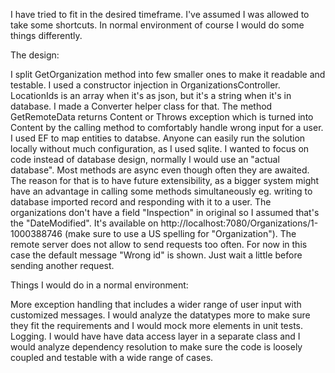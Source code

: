 I have tried to fit in the desired timeframe. I've assumed I was allowed to take some shortcuts. In normal environment of course I would do some things differently.

The design:

I split GetOrganization method into few smaller ones to make it readable and testable. I used a constructor injection in OrganizationsController.
LocationIds is an array when it's as json, but it's a string when it's in database. I made a Converter helper class for that.
The method GetRemoteData returns Content or Throws exception which is turned into Content by the calling method to comfortably handle wrong input for a user.
I used EF to map entities to databse.
Anyone can easily run the solution locally without much configuration, as I used sqlite. I wanted to focus on code instead of database design, normally I would use an "actual database".
Most methods are async even though often they are awaited. The reason for that is to have future extensibility, as a bigger system might have an advantage in calling some methods simultaneously eg. writing to database imported record and responding with it to a user.
The organizations don't have a field "Inspection" in original so I assumed that's the "DateModified".
It's available on http://localhost:7080/Organizations/1-1000388746 (make sure to use a US spelling for "Organization"). The remote server does not allow to send requests too often. For now in this case the default message "Wrong id" is shown. Just wait a little before sending another request.


Things I would do in a normal environment:

More exception handling that includes a wider range of user input with customized messages.
I would analyze the datatypes more to make sure they fit the requirements and I would mock more elements in unit tests.
Logging.
I would have have data access layer in a separate class and I would analyze dependency resolution to make sure the code is loosely coupled and testable with a wide range of cases.